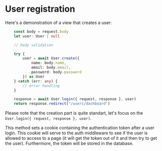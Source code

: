 # User registration

Here's a demonstration of a view that creates a user:
```ts
    const body = request.body
    let user: User | null

    // body validation

    try {
        user = await User.create({
            name: body.name,
            email: body.email,
            password: body.password
        }) as User
    } catch (err: any) {
        // error handling
    }

    response = await User.login({ request, response }, user)
    return response.redirect("/users/dashboard")
```

Please note that the creation part is quite standart, let's focus on the `User.login({ request, response }, user)`.

This method sets a cookie containing the authentication token after a user login. This cookie will serve to the auth middleware to see if the user is allowed to access to a page (it will get the token out of it and then try to get the user). Furthermore, the token will be stored in the database.
